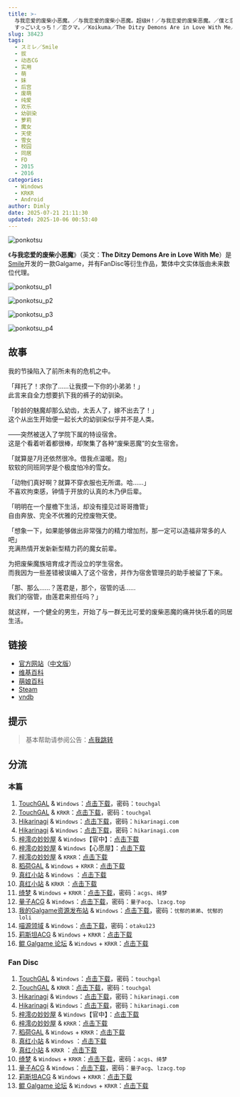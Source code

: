 ```yaml
---
title: >-
  与我恋爱的废柴小恶魔。／与我恋爱的废柴小恶魔。超级H！／与我恋爱的废柴恶魔。／僕と恋するポンコツアクマ。／僕と恋するポンコツアクマ。
  すっごいえっち！／恋クマ。／Koikuma／The Ditzy Demons Are in Love With Me／Fan Disc
slug: 38423
tags:
  - スミレ／Smile
  - 拔
  - 动态CG
  - 实用
  - 萌
  - 妹
  - 后宫
  - 废萌
  - 纯爱
  - 欢乐
  - 幼驯染
  - 萝莉
  - 魔女
  - 天使
  - 雪女
  - 校园
  - 同居
  - FD
  - 2015
  - 2016
categories:
  - Windows
  - KRKR
  - Android
author: Dimly
date: 2025-07-21 21:11:30
updated: 2025-10-06 00:53:40
---
```


![ponkotsu](https://static.30hb.cn/vndb/img/ponkotsu.webp)

《**与我恋爱的废柴小恶魔**》（英文：**The Ditzy Demons Are in Love With Me**）是[Smile](https://zh.moegirl.org.cn/Smile(游戏品牌))开发的一款Galgame，并有FanDisc等衍生作品，繁体中文实体版由未来数位代理。

<!--more-->

![ponkotsu_p1](https://static.30hb.cn/vndb/img/ponkotsu_p1.webp)

![ponkotsu_p2](https://static.30hb.cn/vndb/img/ponkotsu_p2.webp)

![ponkotsu_p3](https://static.30hb.cn/vndb/img/ponkotsu_p3.webp)

![ponkotsu_p4](https://static.30hb.cn/vndb/img/ponkotsu_p4.webp)

## 故事

我的节操陷入了前所未有的危机之中。

「拜托了！求你了……让我摸一下你的小弟弟！」  
此言来自全力想要扒下我的裤子的幼驯染。

「妙龄的魅魔却那么幼齿，太丢人了，嫁不出去了！」  
这个从出生开始便一起长大的幼驯染似乎并不是人类。

——突然被送入了学院下属的特设宿舍。  
这是个看着听着都很棒，却聚集了各种“废柴恶魔”的女生宿舍。

「就算是7月还依然很冷。借我点温暖。抱」  
软软的同班同学是个极度怕冷的雪女。

「动物们真好啊？就算不穿衣服也无所谓。哈……」  
不喜欢拘束感，钟情于开放的认真的木乃伊后辈。

「明明在一个屋檐下生活，却没有撞见过哥哥撸管」  
自由奔放、完全不优雅的兄控废物天使。

「想象一下，如果能够做出非常强力的精力增加剂，那一定可以造福非常多的人吧」  
充满热情开发新新型精力药的魔女前辈。

为把废柴魔族培育成才而设立的学生宿舍。  
而我因为一些差错被误编入了这个宿舍，并作为宿舍管理员的助手被留了下来。

「那、那么……？莲君是，那个，宿管的话……  
我们的宿管，由莲君来担任吗？」

就这样，一个健全的男生，开始了与一群无比可爱的废柴恶魔的痛并快乐着的同居生活。

## 链接

- [官方网站](http://s-mi-le.com/ponkotsu/)（[中文版](https://future-digi.com/fdm032/index.html)）
- [维基百科](https://zh.wikipedia.org/wiki/%E8%88%87%E6%88%91%E6%88%80%E6%84%9B%E7%9A%84%E5%BB%A2%E6%9F%B4%E5%B0%8F%E6%83%A1%E9%AD%94%E3%80%82)
- [萌娘百科](https://zh.moegirl.org.cn/%E4%B8%8E%E6%88%91%E6%81%8B%E7%88%B1%E7%9A%84%E5%BA%9F%E6%9F%B4%E5%B0%8F%E6%81%B6%E9%AD%94)
- [Steam](https://store.steampowered.com/app/802870)
- [vndb](https://vndb.org/v17515)

## 提示

> 基本帮助请参阅公告：[点我跳转](/)

## 分流

### 本篇

1.  [TouchGAL](https://www.touchgal.us/) & `Windows`：[点击下载](https://pan.touchgal.net/s/O1xSW)，密码：`touchgal`
2.  [TouchGAL](https://www.touchgal.us/) & `KRKR`：[点击下载](https://pan.touchgal.net/s/qQmHb)，密码：`touchgal`
3.  [Hikarinagi](https://www.hikarinagi.net/) & `Windows`：[点击下载](https://pan.yurari.moe/s/4L0tQ)，密码：`hikarinagi.com`
4.  [Hikarinagi](https://www.hikarinagi.net/) & `Windows`：[点击下载](https://pan.yurari.moe/s/1wVjtD)，密码：`hikarinagi.com`
5.  [梓澪の妙妙屋](https://zi0.cc/) & `Windows`【官中】：[点击下载](https://zi0.cc/%E5%90%88%E9%9B%86%E7%B3%BB%E5%88%97/%E5%8D%97+GalGame%E6%B1%89%E5%8C%96%E5%8C%BA%E5%85%A8%E5%8C%BA%E8%B5%84%E6%BA%90%E5%A4%87%E4%BB%BD/04/[%E3%82%B9%E3%83%9F%E3%83%AC]%20%E5%83%95%E3%81%A8%E6%81%8B%E3%81%99%E3%82%8B%E3%83%9D%E3%83%B3%E3%82%B3%E3%83%84%E3%82%A2%E3%82%AF%E3%83%9E%20%20%E4%B8%8E%E6%88%91%E6%81%8B%E7%88%B1%E7%9A%84%E5%BA%9F%E6%9F%B4%E6%81%B6%E9%AD%94%20%E6%B1%89%E5%8C%96%E7%A1%AC%E7%9B%98%E7%89%88[%E5%AE%98%E6%96%B9%E4%B8%AD%E6%96%87].zip)
6.  [梓澪の妙妙屋](https://zi0.cc/) & `Windows`【心愿屋】：[点击下载](https://zi0.cc/%E5%90%88%E9%9B%86%E7%B3%BB%E5%88%97/%E5%8D%97+GalGame%E6%B1%89%E5%8C%96%E5%8C%BA%E5%85%A8%E5%8C%BA%E8%B5%84%E6%BA%90%E5%A4%87%E4%BB%BD/05/[%E3%82%B9%E3%83%9F%E3%83%AC]%20%E5%83%95%E3%81%A8%E6%81%8B%E3%81%99%E3%82%8B%E3%83%9D%E3%83%B3%E3%82%B3%E3%83%84%E3%82%A2%E3%82%AF%E3%83%9E%E4%B8%8E%E6%88%91%E6%81%8B%E7%88%B1%E7%9A%84%E5%BA%9F%E6%9F%B4%E6%81%B6%E9%AD%94%20[%E6%B1%89%E5%8C%96%E7%A1%AC%E7%9B%98%E7%89%88]%20[%E5%BF%83%E6%84%BF%E5%B1%8B%E6%B1%89%E5%8C%96].zip)
7.  [梓澪の妙妙屋](https://zi0.cc/) & `KRKR`：[点击下载](https://zi0.cc/,%E3%80%90ADV-%E5%86%92%E9%99%A9%E6%B8%B8%E6%88%8F%E3%80%91/%E3%80%90%E5%8F%8C%E7%AB%AFKR%E3%80%91%E4%B8%8E%E6%88%91%E6%81%8B%E7%88%B1%E7%9A%84%E5%BA%9F%E6%9F%B4%E5%B0%8F%E6%81%B6%E9%AD%94)
8.  [稻荷GAL](https://inarigal.com/) & `Windows` + `KRKR`：[点击下载](https://inarigal.com/detail/454)
9.  [真红小站](https://www.shinnku.com/) & `Windows` ：[点击下载](https://www.shinnku.com/files/shinnku/0/win/%E4%B8%8E%E6%88%91%E6%81%8B%E7%88%B1%E7%9A%84%E5%BA%9F%E6%9F%B4%E6%81%B6%E9%AD%94.7z)
10.  [真红小站](https://www.shinnku.com/) & `KRKR` ：[点击下载](https://www.shinnku.com/files/shinnku/0/krkr/%E4%B8%8E%E6%88%91%E6%81%8B%E7%88%B1%E7%9A%84%E5%BA%9F%E6%9F%B4%E5%B0%8F%E6%81%B6%E9%AD%94.7z)
11.  [绮梦](https://acgs.one/) & `Windows` + `KRKR`：[点击下载](https://game.acgs.one/game/642.html)，密码：`acgs`、`绮梦`
12.  [量子ACG](https://lzacg.org/) & `Windows`：[点击下载](https://lzacg.cc/361)，密码：`量子acg`、`lzacg.top`
13.  [我的Galgame资源发布站](https://www.ttloli.com/) & `Windows`：[点击下载](https://www.ttloli.com/yuwolianaidefeichaixiaoemo.html)，密码：`忧郁的弟弟`、`忧郁的loli`
14.  [喵源领域](https://www.nyantaku.com/) & `Windows`：[点击下载](https://www.nullcloud.top/Game/Smile/[Windows]%E4%B8%8E%E6%88%91%E6%81%8B%E7%88%B1%E7%9A%84%E5%BA%9F%E6%9F%B4%E5%B0%8F%E6%81%B6%E9%AD%94)，密码：`otaku123`
15.  [莉斯坦ACG](https://www.limulu.moe/) & `Windows` + `KRKR`：[点击下载](https://www.limulu.moe/posts/7d8495de)
16.  [鲲 Galgame 论坛](https://www.kungal.com/) & `Windows` + `KRKR`：[点击下载](https://www.kungal.com/galgame/448)

### Fan Disc

1.  [TouchGAL](https://www.touchgal.us/) & `Windows`：[点击下载](https://pan.touchgal.net/s/qwjTb)，密码：`touchgal`
2.  [TouchGAL](https://www.touchgal.us/) & `KRKR`：[点击下载](https://pan.touchgal.net/s/y7DhY)，密码：`touchgal`
3.  [Hikarinagi](https://www.hikarinagi.net/) & `Windows`：[点击下载](https://pan.yurari.moe/s/5LZuQ)，密码：`hikarinagi.com`
4.  [Hikarinagi](https://www.hikarinagi.net/) & `Windows`：[点击下载](https://pan.yurari.moe/s/Z6Z6fV)，密码：`hikarinagi.com`
5.  [梓澪の妙妙屋](https://zi0.cc/) & `Windows`【官中】：[点击下载](https://zi0.cc/%E5%90%88%E9%9B%86%E7%B3%BB%E5%88%97/%E5%8D%97+GalGame%E6%B1%89%E5%8C%96%E5%8C%BA%E5%85%A8%E5%8C%BA%E8%B5%84%E6%BA%90%E5%A4%87%E4%BB%BD/04/[%E3%82%B9%E3%83%9F%E3%83%AC]%20%E5%83%95%E3%81%A8%E6%81%8B%E3%81%99%E3%82%8B%E3%83%9D%E3%83%B3%E3%82%B3%E3%83%84%E3%82%A2%E3%82%AF%E3%83%9E%E3%80%82%20%E3%81%99%E3%81%A3%E3%81%94%E3%81%84%E3%81%88%E3%81%A3%E3%81%A1%EF%BC%81%E4%B8%8E%E6%88%91%E6%81%8B%E7%88%B1%E7%9A%84%E5%BA%9F%E6%9F%B4%E6%81%B6%E9%AD%94%20FD%20R18%E6%B1%89%E5%8C%96%E7%A1%AC%E7%9B%98%E7%89%88[%E5%AE%98%E6%96%B9%E4%B8%AD%E6%96%87].zip)
6.  [梓澪の妙妙屋](https://zi0.cc/) & `KRKR`：[点击下载](https://zi0.cc/,%E3%80%90ADV-%E5%86%92%E9%99%A9%E6%B8%B8%E6%88%8F%E3%80%91/%E3%80%90%E5%8F%8C%E7%AB%AFKR%E3%80%91%E4%B8%8E%E6%88%91%E6%81%8B%E7%88%B1%E7%9A%84%E5%BA%9F%E6%9F%B4%E5%B0%8F%E6%81%B6%E9%AD%94/%E3%80%90%E5%8F%8C%E7%AB%AFKR%E3%80%91%E4%B8%8E%E6%88%91%E6%81%8B%E7%88%B1%E7%9A%84%E5%BA%9F%E6%9F%B4%E5%B0%8F%E6%81%B6%E9%AD%94FD.7z)
7.  [稻荷GAL](https://inarigal.com/) & `Windows` + `KRKR`：[点击下载](https://inarigal.com/detail/118)
8.  [真红小站](https://www.shinnku.com/) & `Windows` ：[点击下载](https://www.shinnku.com/files/shinnku/0/win/%E4%B8%8E%E6%88%91%E6%81%8B%E7%88%B1%E7%9A%84%E5%BA%9F%E6%9F%B4%E6%81%B6%E9%AD%94~%E7%94%9C%E8%85%BB%E5%90%8E%E6%97%A5%E8%B0%88%EF%BD%9E.7z)
9.  [真红小站](https://www.shinnku.com/) & `KRKR` ：[点击下载](https://www.shinnku.com/files/shinnku/0/krkr/%E4%B8%8E%E6%88%91%E6%81%8B%E7%88%B1%E7%9A%84%E5%BA%9F%E6%9F%B4%E6%81%B6%E9%AD%94%20%EF%BD%9E%E7%94%9C%E8%85%BB%E5%90%8E%E6%97%A5%E8%B0%88%EF%BD%9E.7z)
10.  [绮梦](https://acgs.one/) & `Windows` + `KRKR`：[点击下载](https://game.acgs.one/game/642.html)，密码：`acgs`、`绮梦`
11.  [量子ACG](https://lzacg.org/) & `Windows`：[点击下载](https://lzacg.cc/4727)，密码：`量子acg`、`lzacg.top`
12.  [莉斯坦ACG](https://www.limulu.moe/) & `Windows` + `KRKR`：[点击下载](https://www.limulu.moe/posts/9f9345e)
13.  [鲲 Galgame 论坛](https://www.kungal.com/) & `Windows` + `KRKR`：[点击下载](https://www.kungal.com/galgame/447)
